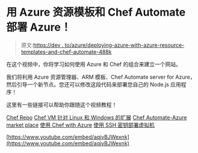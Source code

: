 # 用 Azure 资源模板和 Chef Automate 部署 Azure！

> 原文:[https://dev . to/azure/deploying-azure-with-azure-resource-templates-and-chef-automate-488k](https://dev.to/azure/deploying-azure-with-azure-resource-templates-and-chef-automate-488k)

在这个视频中，你将学习如何使用 Azure 和 Chef 的组合来建立一个网站。

我们将利用 Azure 资源管理器、ARM 模板、Chef Automate server for Azure，然后引导一个新节点。您还可以修改这段代码来部署您自己的 Node.js 应用程序！

这里有一些链接可以帮助你跟随这个视频教程！

[Chef Repo](https://github.com/jaydestro/chefazure)
[Chef VM 针对 Linux 和 Windows 的扩展](https://docs.microsoft.com/en-us/azure/virtual-machines/extensions/chef?WT.mc_id=chefconf-devto-jagord)
[Chef Automate-Azure market place](https://azuremarketplace.microsoft.com/en/marketplace/apps/chef-software.chef-automate?tab=Overview?WT.mc_id=chefconf-devto-jagord)
[使用 Chef with Azure](https://docs.microsoft.com/en-us/azure/chef/chef-overview?WT.mc_id=chefconf-devto-jagord)
[使用 SSH 密钥部署虚拟机](https://github.com/Azure/azure-quickstart-templates/tree/master/101-vm-sshkey)

[https://www.youtube.com/embed/aqjvBJWexnk](https://www.youtube.com/embed/aqjvBJWexnk)